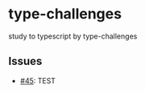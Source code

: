 # type-challenges
study to typescript by type-challenges

## Issues
- [#45](https://github.com/KimGSeok/type-challenges/issues/45): TEST
